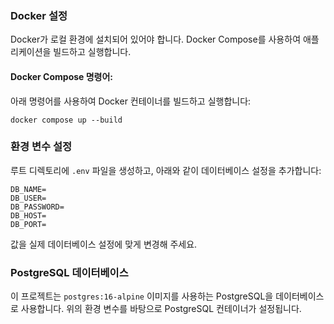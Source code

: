 ### Docker 설정
Docker가 로컬 환경에 설치되어 있어야 합니다. Docker Compose를 사용하여 애플리케이션을 빌드하고 실행합니다.

#### Docker Compose 명령어:
아래 명령어를 사용하여 Docker 컨테이너를 빌드하고 실행합니다:
```
docker compose up --build
```

### 환경 변수 설정
루트 디렉토리에 `.env` 파일을 생성하고, 아래와 같이 데이터베이스 설정을 추가합니다:

```
DB_NAME=
DB_USER=
DB_PASSWORD=
DB_HOST=
DB_PORT=
```

값을 실제 데이터베이스 설정에 맞게 변경해 주세요.

### PostgreSQL 데이터베이스
이 프로젝트는 `postgres:16-alpine` 이미지를 사용하는 PostgreSQL을 데이터베이스로 사용합니다. 위의 환경 변수를 바탕으로 PostgreSQL 컨테이너가 설정됩니다.
